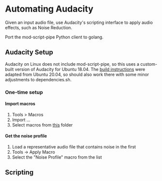 # Automating Audacity

Given an input audio file, use Audacity's scripting interface to apply audio effects, such as Noise Reduction.

Port the mod-script-pipe Python client to golang.

## Audacity Setup

Audacity on Linux does not include mod-script-pipe, so this uses a custom-built version of Audacity for Ubuntu 18.04. The [build instructions](docker/README.md) were adapted from Ubuntu 20.04, so should also work there with some minor adjustments to dependencies.sh.

### One-time setup

#### Import macros

1. Tools > Macros
2. Import ...
3. Select macros from [this](macros) folder

#### Get the noise profile

1. Load a representative audio file that contains noise in the first
2. Tools -> Apply Macro
3. Select the "Noise Profile" macro from the list

## Scripting

